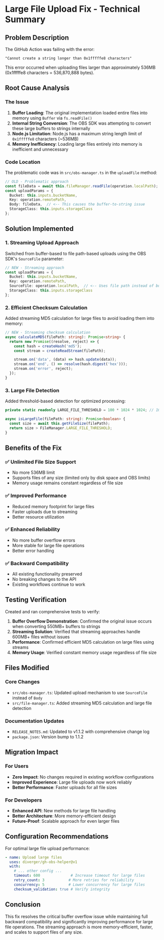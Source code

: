 # Large File Upload Fix - Technical Summary

## Problem Description

The GitHub Action was failing with the error:
```
"Cannot create a string longer than 0x1fffffe8 characters"
```

This error occurred when uploading files larger than approximately 536MB (0x1fffffe8 characters = 536,870,888 bytes).

## Root Cause Analysis

### The Issue
1. **Buffer Loading**: The original implementation loaded entire files into memory using `Buffer` via `fs.readFile()`
2. **Internal String Conversion**: The OBS SDK was attempting to convert these large buffers to strings internally
3. **Node.js Limitation**: Node.js has a maximum string length limit of `0x1fffffe8` characters (~536MB)
4. **Memory Inefficiency**: Loading large files entirely into memory is inefficient and unnecessary

### Code Location
The problematic code was in `src/obs-manager.ts` in the `uploadFile` method:

```typescript
// OLD - Problematic approach
const fileData = await this.fileManager.readFile(operation.localPath);
const uploadParams = {
  Bucket: this.inputs.bucketName,
  Key: operation.remotePath,
  Body: fileData,  // <-- This causes the buffer-to-string issue
  StorageClass: this.inputs.storageClass
};
```

## Solution Implemented

### 1. Streaming Upload Approach
Switched from buffer-based to file path-based uploads using the OBS SDK's `SourceFile` parameter:

```typescript
// NEW - Streaming approach
const uploadParams = {
  Bucket: this.inputs.bucketName,
  Key: operation.remotePath,
  SourceFile: operation.localPath,  // <-- Uses file path instead of buffer
  StorageClass: this.inputs.storageClass
};
```

### 2. Efficient Checksum Calculation
Added streaming MD5 calculation for large files to avoid loading them into memory:

```typescript
// NEW - Streaming checksum calculation
async calculateMD5(filePath: string): Promise<string> {
  return new Promise((resolve, reject) => {
    const hash = createHash('md5');
    const stream = createReadStream(filePath);

    stream.on('data', (data) => hash.update(data));
    stream.on('end', () => resolve(hash.digest('hex')));
    stream.on('error', reject);
  });
}
```

### 3. Large File Detection
Added threshold-based detection for optimized processing:

```typescript
private static readonly LARGE_FILE_THRESHOLD = 100 * 1024 * 1024; // 100MB

async isLargeFile(filePath: string): Promise<boolean> {
  const size = await this.getFileSize(filePath);
  return size > FileManager.LARGE_FILE_THRESHOLD;
}
```

## Benefits of the Fix

### ✅ **Unlimited File Size Support**
- No more 536MB limit
- Supports files of any size (limited only by disk space and OBS limits)
- Memory usage remains constant regardless of file size

### ✅ **Improved Performance**
- Reduced memory footprint for large files
- Faster uploads due to streaming
- Better resource utilization

### ✅ **Enhanced Reliability**
- No more buffer overflow errors
- More stable for large file operations
- Better error handling

### ✅ **Backward Compatibility**
- All existing functionality preserved
- No breaking changes to the API
- Existing workflows continue to work

## Testing Verification

Created and ran comprehensive tests to verify:

1. **Buffer Overflow Demonstration**: Confirmed the original issue occurs when converting 550MB+ buffers to strings
2. **Streaming Solution**: Verified that streaming approaches handle 600MB+ files without issues
3. **Performance**: Confirmed efficient MD5 calculation on large files using streams
4. **Memory Usage**: Verified constant memory usage regardless of file size

## Files Modified

### Core Changes
- `src/obs-manager.ts`: Updated upload mechanism to use `SourceFile` instead of `Body`
- `src/file-manager.ts`: Added streaming MD5 calculation and large file detection

### Documentation Updates
- `RELEASE_NOTES.md`: Updated to v1.1.2 with comprehensive change log
- `package.json`: Version bump to 1.1.2

## Migration Impact

### For Users
- **Zero Impact**: No changes required in existing workflow configurations
- **Improved Experience**: Large file uploads now work reliably
- **Better Performance**: Faster uploads for all file sizes

### For Developers
- **Enhanced API**: New methods for large file handling
- **Better Architecture**: More memory-efficient design
- **Future-Proof**: Scalable approach for even larger files

## Configuration Recommendations

For optimal large file upload performance:

```yaml
- name: Upload large files
  uses: diverger/gh-obs-helper@v1
  with:
    # ... other config ...
    timeout: 600              # Increase timeout for large files
    retry_count: 3           # More retries for reliability
    concurrency: 5           # Lower concurrency for large files
    checksum_validation: true # Verify integrity
```

## Conclusion

This fix resolves the critical buffer overflow issue while maintaining full backward compatibility and significantly improving performance for large file operations. The streaming approach is more memory-efficient, faster, and scales to support files of any size.

